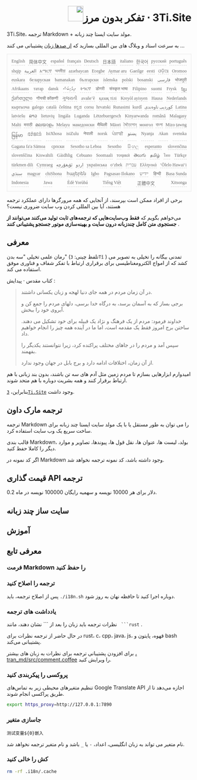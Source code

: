 <h1 style="justify-content:space-between;text-align:right;direction:rtl">3Ti.Site ⋅ تفکر بدون مرز<img src="//i-01.eu.org/3Ti/logo.svg" style="user-select:none;margin-top:-1px;width:42px"></h1>

3Ti.Site، ترجمه Markdown + مولد سایت ایستا چند زبانه.

به سرعت اسناد و وبلاگ های بین المللی بسازید که [از صدها زبان](https://github.com/i18n-site/node/blob/main/lang/src/index.js) پشتیبانی می کنند ...

<pre class="langli" style="display:flex;flex-wrap:wrap;background:transparent;border:1px solid #eee;font-size:12px;box-shadow:0 0 3px inset #eee;padding:12px 5px 4px 12px;justify-content:space-between;"><style>pre.langli i{font-weight:300;font-family:s;margin-right:7px;margin-bottom:8px;font-style:normal;color:#666;border-bottom:1px dashed #ccc;}</style><i>English</i><i> 简体中文 </i><i>español</i><i>français</i><i>Deutsch</i><i> 日本語 </i><i>italiano</i><i>한국어</i><i>русский</i><i>português</i><i>shqip</i><i>‫العربية‬</i><i>አማርኛ</i><i>অসমীয়া</i><i>azərbaycan</i><i>Eʋegbe</i><i>Aymar aru</i><i>Gaeilge</i><i>eesti</i><i>ଓଡ଼ିଆ</i><i>Oromoo</i><i>euskara</i><i>беларуская</i><i>bamanakan</i><i>български</i><i>íslenska</i><i>polski</i><i>bosanski</i><i>‫فارسی‬</i><i>भोजपुरी</i><i>Afrikaans</i><i>татар</i><i>dansk</i><i>‫ދިވެހިބަސް‬</i><i>ትግርኛ</i><i>डोगरी</i><i>संस्कृत भाषा</i><i>Filipino</i><i>suomi</i><i>Frysk</i><i>ខ្មែរ</i><i>ქართული</i><i>गोंयची कोंकणी</i><i>ગુજરાતી</i><i>avañe’ẽ</i><i>қазақ тілі</i><i>Kreyòl ayisyen</i><i>Hausa</i><i>Nederlands</i><i>кыргызча</i><i>galego</i><i>català</i><i>čeština</i><i>ಕನ್ನಡ</i><i>corsu</i><i>hrvatski</i><i>Runasimi</i><i>kurdî</i><i>‫کوردیی ناوەندی‬</i><i>Latina</i><i>latviešu</i><i>ລາວ</i><i>lietuvių</i><i>lingála</i><i>Luganda</i><i>Lëtzebuergesch</i><i>Kinyarwanda</i><i>română</i><i>Malagasy</i><i>Malti</i><i>मराठी</i><i>മലയാളം</i><i>Melayu</i><i>македонски</i><i>मैथिली</i><i>Māori</i><i>মৈতৈলোন্</i><i>монгол</i><i>বাংলা</i><i>Mizo ṭawng</i><i>မြန်မာ</i><i>𞄀𞄄𞄰𞄩𞄍𞄜𞄰</i><i>IsiXhosa</i><i>isiZulu</i><i>नेपाली</i><i>norsk</i><i>ਪੰਜਾਬੀ</i><i>‫پښتو‬</i><i>Nyanja</i><i>Akan</i><i>svenska</i><i>Gagana fa'a Sāmoa</i><i>српски</i><i>Sesotho sa Leboa</i><i>Sesotho</i><i>සිංහල</i><i>esperanto</i><i>slovenčina</i><i>slovenščina</i><i>Kiswahili</i><i>Gàidhlig</i><i>Cebuano</i><i>Soomaali</i><i>тоҷикӣ</i><i>తెలుగు</i><i>தமிழ்</i><i>ไทย</i><i>Türkçe</i><i>türkmen dili</i><i>Cymraeg</i><i>‫ئۇيغۇرچە‬</i><i>‫اردو‬</i><i>українська</i><i>o‘zbek</i><i>‫עברית‬</i><i>Ελληνικά</i><i>ʻŌlelo Hawaiʻi</i><i>‫سنڌي‬</i><i>magyar</i><i>chiShona</i><i>հայերեն</i><i>Igbo</i><i>Pagsasao Ilokano</i><i>‫ייִדיש‬</i><i>हिन्दी</i><i>Basa Sunda</i><i>Indonesia</i><i>Jawa</i><i>Èdè Yorùbá</i><i>Tiếng Việt</i><i> 正體中文 </i><i>Xitsonga</i></pre>

برخی از افراد ممکن است بپرسند، از آنجایی که همه مرورگرها دارای عملکرد ترجمه هستند، آیا بین المللی کردن وب سایت ضروری نیست؟

می‌خواهم بگویم که **فقط وب‌سایت‌هایی که ترجمه‌های ثابت تولید می‌کنند می‌توانند از جستجوی متن کامل چندزبانه درون سایت و بهینه‌سازی موتور جستجو پشتیبانی کنند** .

## معرفی

رمان علمی تخیلی &quot;سه بدن&quot; (تلفظ چینی: `3Tǐ` ) تمدنی بیگانه را تخیلی به تصویر می کشد که از امواج الکترومغناطیسی برای برقراری ارتباط با تفکر شفاف و فناوری موفق استفاده می کند.

کتاب مقدس · پیدایش :

> در آن زمان مردم در همه جای دنیا لهجه و زبان یکسانی داشتند.
>
> برجی بساز که به آسمان برسد، به درگاه خدا برسی، دلهای مردم را جمع کن و آبروی خود را ببخش.
>
> خداوند فرمود: مردم از یک فرهنگ و نژاد یک قبیله برای خود تشکیل می دهند. ساختن برج امروز فقط یک مقدمه است، اما ما در آینده همه چیز را انجام خواهیم داد.
>
> سپس آمد و مردم را در جاهای مختلف پراکنده کرد، زیرا نتوانستند یکدیگر را بفهمند.
>
> از آن زمان، اختلافات ادامه دارد و برج بابل در جهان وجود ندارد.

امیدوارم ابزارهایی بسازم تا مردم زمین مثل آدم های سه تن باشند، بدون بند زبانی با هم ارتباط برقرار کنند و همه بشریت دوباره با هم متحد شوند.

بنابراین، [`3Ti.Site`](//3Ti.Site) وجود داشت.

## ترجمه مارک داون

ترجمه Markdown را می توان به طور مستقل یا با یک مولد سایت ایستا چند زبانه برای ساخت سریع یک وب سایت استفاده کرد.

قالب بندی Markdown، بولد، لیست ها، عنوان ها، نقل قول ها، پیوندها، تصاویر و موارد دیگر را کاملا حفظ کنید.

اگر کد نمونه در Markdown وجود داشته باشد، کد نمونه ترجمه نخواهد شد.

## قیمت گذاری API ترجمه

0.2 دلار برای هر 10000 نویسه و سهمیه رایگان 100000 نویسه در ماه.

## سایت ساز چند زبانه

## آموزش

## معرفی تابع

### فرمت Markdown را حفظ کنید

### ترجمه را اصلاح کنید

پس از اصلاح ترجمه، باید `./i18n.sh` دوباره اجرا کنید تا حافظه نهان به روز شود.

### یادداشت های ترجمه

نظرات ترجمه باید زبان را بعد از \``` نشان دهند، مانند ` ```rust` .

در حال حاضر از ترجمه نظرات برای rust، c، cpp، java، js، قهوه، پایتون و bash پشتیبانی می‌کند.

برای افزودن پشتیبانی ترجمه برای نظرات به زبان های بیشتر [، tran_md/src/comment.coffee](https://github.com/i18n-site/node/blob/main/tran_md/src/comment.coffee) را ویرایش کنید.

### پروکسی را پیکربندی کنید

تنظیم متغیرهای محیطی زیر به تماس‌های Google Translate API اجازه می‌دهد تا از طریق پراکسی انجام شوند.

```bash
export https_proxy=http://127.0.0.1:7890
```

### جاسازی متغیر

```
测试变量${0}嵌入
```

نام متغیر می تواند به زبان انگلیسی، اعداد، `-` یا `_` باشد و نام متغیر ترجمه نخواهد شد.

### کش را خالی کنید

```bash
rm -rf .i18n/.cache
```
